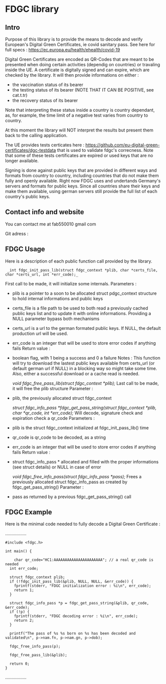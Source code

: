 FDGC library
============

Intro
-----

Purpose of this library is to provide the means to decode and verify European's Digital Green Certificates, ie covid sanitary pass. See here for full specs : https://ec.europa.eu/health/ehealth/covid-19

Digital Green Certificates are encoded as QR-Codes that are meant to be presented when doing certain activities (dependig on countries) or travaling inside the UE.
A certificate is digitally signed and can expire, which are checked by the library.
It will then provide informations on either :
- the vaccination status of its bearer
- the testing status of its bearer (NOTE THAT IT CAN BE POSITIVE, see cat.t.tr)
- the recovery status of its bearer

Note that interpreting these status inside a country is country dependant, as, for example, the time limit of a negative test varies from country to country.

At this moment the library will NOT interpret the results but present them back to the calling application.

The UE provides tests certicates here : https://github.com/eu-digital-green-certificates/dgc-testdata that is used to validate fdgc's correcness. Note that some of these tests certificates are expired or used keys that are no longer available.

Signing is done against public keys that are provided in different ways and formats from country to country, including countries that do not make them fully and openly available.
Right now FDGC uses and undertands Germany's servers and formats for public keys. Since all countries share their keys and make them available, using german servers still provide the full list of each country's public keys.

Contact info and website
------------------------

You can contact me at fab550010 gmail com

Git adress :


FDGC Usage
----------

Here is a description of each public function call provided by the library.

     _int fdgc_init_pass_lib(struct fdgc_context *plib, char *certs_file, char *certs_url, int *err_code);_
First call to be made, it will initialize some internals.
Parameters :
* plib is a pointer to a soon to be allocated struct pdgc_context structure to hold internal informations and public keys
* certs_file is a file path to be used to both read a previously cached public keys list and to update it with online informations. Providing a NULL parameter bypass both mechanisms
* certs_url is a url to the german formated public keys. If NULL, the default production url will be used.
* err_code is an integer that will be used to store error codes if anything fails
Return value :
* boolean flag, with 1 being a success and 0 a failure
    Notes :
This function will try to download the lastest public keys available from certs_url (or default german url if NULL) in a blocking way so might take some time.
Also, either a successful download or a cache read is needed.


     _void fdgc_free_pass_lib(struct fdgc_context *plib);_
Last call to be made, it will free the plib structure
Parameter :
* plib, the previously allocated struct fdgc_context


     _struct fdgc_info_pass *fdgc_get_pass_string(struct fdgc_context *plib, char *qr_code, int *err_code);_
Will decode, signature check and expiration check a qr_code
Parameters :
* plib is the struct fdgc_context initialized at fdgc_init_pass_lib() time
* qr_code is qr_code to be decoded, as a string
* err_code is an integer that will be used to store error codes if anything fails
Return value :
* struct fdgc_info_pass * allocated and filled with the proper informations (see struct details) or NULL in case of error


     _void fdgc_free_info_pass(struct fdgc_info_pass *pass);_
Frees a previously allocated struct fdgc_info_pass as created by fdgc_get_pass_string()
Parameter :
* pass as returned by a previous fdgc_get_pass_string() call


FDGC Example
------------

Here is the minimal code needed to fully decode a Digital Green Certificate :

.................
```
#include <fdgc.h>

int main() {

	char qr_code="HC1:AAAAAAAAAAAAAAAAAAAAAA"; // a real qr_code is needed
  int err_code;

  struct fdgc_context plib;
  if (!fdgc_init_pass_lib(&plib, NULL, NULL, &err_code)) {
  	fprintf(stderr, "FDGC initialization error : %i\n", err_code);
    return 1;
  }

  struct fdgc_info_pass *p = fdgc_get_pass_string(&plib, qr_code, &err_code);
  if (!p) {
  	fprintf(stderr, "FDGC decoding error : %i\n", err_code);
    return 2;
  }

  printf("The pass of %s %s born on %s has been decoded and validated\n", p->nam.fn, p->nam.gn, p->dob);

  fdgc_free_info_pass(p);

  fdgc_free_pass_lib(&plib);

  return 0;
}
```
.................


